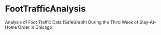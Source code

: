 # FootTrafficAnalysis
Analysis of Foot Traffic Data (SafeGraph) During the Third Week of Stay-At-Home Order in Chicago

